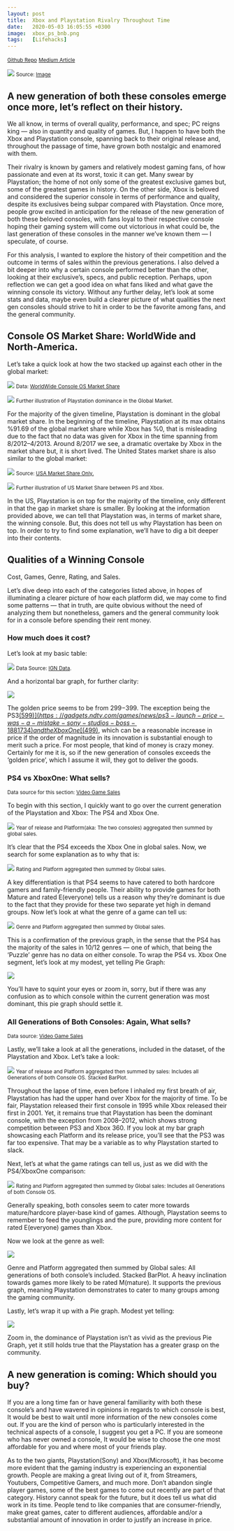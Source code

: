 ```yaml
---
layout: post
title:  Xbox and Playstation Rivalry Throughout Time
date:   2020-05-03 16:05:55 +0300
image:  xbox_ps_bnb.png
tags:   [Lifehacks]
---
```

<small>[Github Repo](https://github.com/Yonipineda/Console-Analysis-Project)</small>
<small>[Medium Article](https://medium.com/@yonipineda1010/xbox-and-playstation-rivalry-throughout-time-5633470d85fc)</small>

![]({{site.baseurl}}/img/Xbox_vs_PS.png)
<small>Source: [Image](https://www.trustedreviews.com/news/ps5-vs-xbox-2-3697353)</small>

## A new generation of both these consoles emerge once more, let’s reflect on their history.

We all know, in terms of overall quality, performance, and spec; PC reigns king — also in quantity and quality of games.
But, I happen to have both the Xbox and Playstation console, spanning back to their original release and, throughout the passage of time, have grown both nostalgic and enamored with them.

Their rivalry is known by gamers and relatively modest gaming fans, of how passionate and even at its worst, toxic it can get. Many swear by Playstation; the home of not only some of the greatest exclusive games but, some of the greatest games in history. On the other side, Xbox is beloved and considered the superior console in terms of performance and quality, despite its exclusives being subpar compared with Playstation. Once more, people grow excited in anticipation for the release of the new generation of both these beloved consoles, with fans loyal to their respective console hoping their gaming system will come out victorious in what could be, the last generation of these consoles in the manner we’ve known them — I speculate, of course.

For this analysis, I wanted to explore the history of their competition and the outcome in terms of sales within the previous generations. I also delved a bit deeper into why a certain console performed better than the other, looking at their exclusive’s, specs, and public reception. Perhaps, upon reflection we can get a good idea on what fans liked and what gave the winning console its victory.
Without any further delay, let’s look at some stats and data, maybe even build a clearer picture of what qualities the next gen consoles should strive to hit in order to be the favorite among fans, and the general community.

## Console OS Market Share: WorldWide and North-America.

Let’s take a quick look at how the two stacked up against each other in the global market:

![]({{site.baseurl}}/img/stonks_global.png)
<small>Data: [WorldWide Console OS Market Share](https://gs.statcounter.com/os-market-share/console/worldwide/#monthly-201208-201912)</small>

![]({{site.baseurl}}/img/stonks_global2.png)
<small>Further illustration of Playstation dominance in the Global Market.</small>

For the majority of the given timeline, Playstation is dominant in the global market share. In the beginning of the timeline, Playstation at its max obtains %91.69 of the global market share while Xbox has %0, that is misleading due to the fact that no data was given for Xbox in the time spanning from 8/2012–4/2013. Around 8/2017 we see, a dramatic overtake by Xbox in the market share but, it is short lived. The United States market share is also similar to the global market:

![]({{site.baseurl}}/img/stonks_america.png)
<small>Source: [USA Market Share Only.](https://gs.statcounter.com/os-market-share/console/united-states-of-america/#monthly-201208-201912)</small>

![]({{site.baseurl}}/img/stonks_america2.png)
<small>Further illustration of US Market Share between PS and Xbox.</small>

In the US, Playstation is on top for the majority of the timeline, only different in that the gap in market share is smaller.
By looking at the information provided above, we can tell that Playstation was, in terms of market share, the winning console. But, this does not tell us why Playstation has been on top. In order to try to find some explanation, we’ll have to dig a bit deeper into their contents.

## Qualities of a Winning Console
<medium>Cost, Games, Genre, Rating, and Sales.</medium>

Let’s dive deep into each of the categories listed above, in hopes of illuminating a clearer picture of how each platform did, we may come to find some patterns — that in truth, are quite obvious without the need of analyzing them but nonetheless, gamers and the general community look for in a console before spending their rent money.

### How much does it cost?

Let’s look at my basic table:

![]({{site.baseurl}}/img/console_price.png)
<small>Data Source: [IGN Data](https://www.ign.com/articles/2016/10/04/comparing-the-price-of-every-game-console-with-inflation).</small>

And a horizontal bar graph, for further clarity:

![]({{site.baseurl}}/img/hor_bar_price.png)

The golden price seems to be from $299-$399. The exception being the PS3[($599)](https://gadgets.ndtv.com/games/news/ps3-launch-price-was-a-mistake-sony-studios-boss-1881734) and the Xbox One[($499)](https://www.newsweek.com/xbox-series-x-news-price-specs-console-1477105), which can be a reasonable increase in price if the order of magnitude in its innovation is substantial enough to merit such a price. For most people, that kind of money is crazy money. Certainly for me it is, so if the new generation of consoles exceeds the ‘golden price’, which I assume it will, they got to deliver the goods.

### PS4 vs XboxOne: What sells?
<small>Data source for this section: [Video Game Sales](https://www.kaggle.com/rush4ratio/video-game-sales-with-ratings)</small>

To begin with this section, I quickly want to go over the current generation of the Playstation and Xbox: The PS4 and Xbox One.

![]({{site.baseurl}}/img/xb1_vs_ps4.png)
<small>Year of release and Platform(aka: The two consoles) aggregated then summed by global sales.</small>

It’s clear that the PS4 exceeds the Xbox One in global sales. Now, we search for some explanation as to why that is:

![]({{site.baseurl}}/img/xb1_vs_ps4_2.png)
<small>Rating and Platform aggregated then summed by Global sales.</small>

A key differentiation is that PS4 seems to have catered to both hardcore gamers and family-friendly people. Their ability to provide games for both Mature and rated E(everyone) tells us a reason why they’re dominant is due to the fact that they provide for these two separate yet high in demand groups.
Now let’s look at what the genre of a game can tell us:

![]({{site.baseurl}}/img/per_game_xb1_ps4.png)
<small>Genre and Platform aggregated then summed by Global sales.</small>

This is a confirmation of the previous graph, in the sense that the PS4 has the majority of the sales in 10/12 genres — one of which, that being the ‘Puzzle’ genre has no data on either console.
To wrap the PS4 vs. Xbox One segment, let’s look at my modest, yet telling Pie Graph:

![]({{site.baseurl}}/img/pie_chart_1.png)

You’ll have to squint your eyes or zoom in, sorry, but if there was any confusion as to which console within the current generation was most dominant, this pie graph should settle it.

### All Generations of Both Consoles: Again, What sells?
<small>Data source: [Video Game Sales](https://www.kaggle.com/rush4ratio/video-game-sales-with-ratings)</small>

Lastly, we’ll take a look at all the generations, included in the dataset, of the Playstation and Xbox. Let’s take a look:

![]({{site.baseurl}}/img/colorful_bar.png)
<small>Year of release and Platform aggregated then summed by sales: Includes all Generations of both Console OS. Stacked BarPlot.</small>

Throughout the lapse of time, even before I inhaled my first breath of air, Playstation has had the upper hand over Xbox for the majority of time. To be fair, Playstation released their first console in 1995 while Xbox released their first in 2001. Yet, it remains true that Playstation has been the dominant console, with the exception from 2008–2012, which shows strong competition between PS3 and Xbox 360. If you look at my bar graph showcasing each Platform and its release price, you’ll see that the PS3 was far too expensive. That may be a variable as to why Playstation started to slack.

Next, let’s at what the game ratings can tell us, just as we did with the PS4/XboxOne comparison:

![]({{site.baseurl}}/img/colorful_bar2.png)
<small>Rating and Platform aggregated then summed by Global sales: Includes all Generations of both Console OS.</small>

Generally speaking, both consoles seem to cater more towards mature/hardcore player-base kind of games. Although, Playstation seems to remember to feed the younglings and the pure, providing more content for rated E(everyone) games than Xbox.

Now we look at the genre as well:

![]({{site.baseurl}}/img/colorful_bar3.png)

Genre and Platform aggregated then summed by Global sales: All generations of both console’s included. Stacked BarPlot.
A heavy inclination towards games more likely to be rated M(mature). It supports the previous graph, meaning Playstation demonstrates to cater to many groups among the gaming community.

Lastly, let’s wrap it up with a Pie graph. Modest yet telling:

![]({{site.baseurl}}/img/pie_chart2.png)

Zoom in, the dominance of Playstation isn’t as vivid as the previous Pie Graph, yet it still holds true that the Playstation has a greater grasp on the community.

## A new generation is coming: Which should you buy?
If you are a long time fan or have general familiarity with both these console’s and have wavered in opinions in regards to which console is best, It would be best to wait until more information of the new consoles come out. If you are the kind of person who is particularly interested in the technical aspects of a console, I suggest you get a PC. If you are someone who has never owned a console, It would be wise to choose the one most affordable for you and where most of your friends play.

As to the two giants, Playstation(Sony) and Xbox(Microsoft), it has become more evident that the gaming industry is experiencing an exponential growth. People are making a great living out of it, from Streamers, Youtubers, Competitive Gamers, and much more. Don’t abandon single player games, some of the best games to come out recently are part of that category. History cannot speak for the future, but it does tell us what did work in its time. People tend to like companies that are consumer-friendly, make great games, cater to different audiences, affordable and/or a substantial amount of innovation in order to justify an increase in price.
